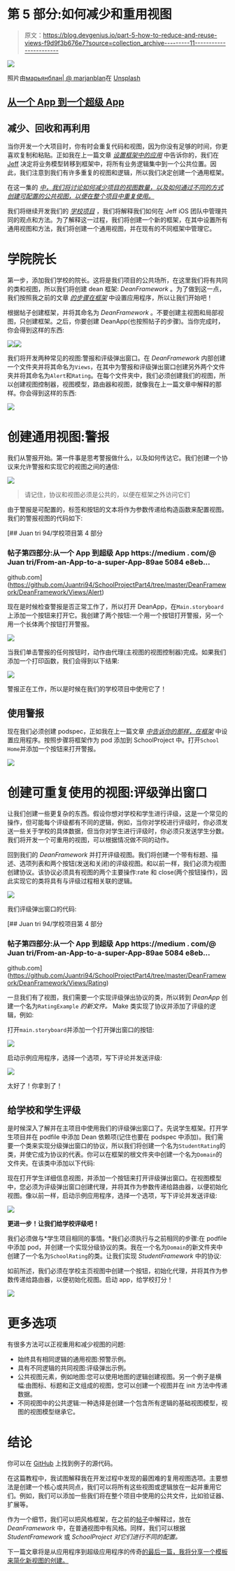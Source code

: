 # 第 5 部分:如何减少和重用视图

> 原文：<https://blog.devgenius.io/part-5-how-to-reduce-and-reuse-views-f9d9f3b676e7?source=collection_archive---------11----------------------->

![](img/12de54df51c238601ad6926f01d07b08.png)

照片由[марьянблан| @ marjanblan](https://unsplash.com/@marjan_blan?utm_source=unsplash&utm_medium=referral&utm_content=creditCopyText)在 [Unsplash](https://unsplash.com/?utm_source=unsplash&utm_medium=referral&utm_content=creditCopyText)

## [从一个 App 到一个超级 App](https://medium.com/@Juantri/from-an-app-to-a-super-app-89ae5084e8eb)

## 减少、回收和再利用

当你开发一个大项目时，你有时会重复代码和视图，因为你没有足够的时间，你更喜欢复制和粘贴。正如我在上一篇文章 [*设置框架中的应用*](https://medium.com/jeff-tech/part-2-setting-the-app-in-frameworks-353d07c86f45) 中告诉你的，我们在 [Jeff](https://wearejeff.com/) 决定将业务模型转移到框架中，将所有业务逻辑集中到一个公共位置。因此，我们注意到我们有许多重复的视图和逻辑，所以我们决定创建一个通用框架。

在这一集的 [*中，我们将讨论如何减少项目的视图数量，以及如何通过不同的方式创建可配置的公共视图，以便在整个项目中重复使用。*](https://medium.com/@Juantri/from-an-app-to-a-super-app-89ae5084e8eb)

我们将继续开发我们的 [*学校项目*](https://github.com/Juantri94/SchoolProjectPart3) ，我们将解释我们如何在 Jeff iOS 团队中管理共同的观点和方法。为了解释这一过程，我们将创建一个新的框架，在其中设置所有通用视图和方法，我们将创建一个通用视图，并在现有的不同框架中管理它。

# 学院院长

第一步，添加我们学校的院长。这将是我们项目的公共场所，在这里我们将有共同的类和视图，所以我们将创建 dean 框架: *DeanFramework* 。为了做到这一点，我们按照我之前的文章 [*的步骤在框架*](https://medium.com/jeff-tech/part-2-setting-the-app-in-frameworks-353d07c86f45) 中设置应用程序，所以让我们开始吧！

根据帖子创建框架，并将其命名为 *DeanFramework* 。不要创建主视图和局部视图，只创建框架。之后，你要创建 DeanApp(也按照帖子的步骤)。当你完成时，你会得到这样的东西:

![](img/ea8fe3bb0f0db49a2ef9381510d124f3.png)![](img/f75ba8e640e2427d45d0937ee6178309.png)

我们将开发两种常见的视图:警报和评级弹出窗口。在 *DeanFramework* 内部创建一个文件夹并将其命名为`Views`，在其中为警报和评级弹出窗口创建另外两个文件夹并将其命名为`Alert`和`Rating`。在每个文件夹中，我们必须创建我们的视图，所以创建视图控制器，视图模型，路由器和视图，就像我在上一篇文章中解释的那样。你会得到这样的东西:

![](img/46d1580260053ee4ceb454baea5b8a65.png)

# 创建通用视图:警报

我们从警报开始。第一件事是思考警报做什么，以及如何传达它。我们创建一个协议来允许警报和实现它的视图之间的通信:

![](img/785e6e771843cbd2ae5fc68f7e27214a.png)

> 请记住，协议和视图必须是公共的，以便在框架之外访问它们

由于警报是可配置的，标签和按钮的文本将作为参数传递给构造函数来配置视图。我们的警报视图的代码如下:

[](https://github.com/Juantri94/SchoolProjectPart4/tree/master/DeanFramework/DeanFramework/Views/Alert) [## Juan tri 94/学校项目第 4 部分

### 帖子第四部分:从一个 App 到超级 App https://medium . com/@ Juan tri/From-an-App-to-a-super-App-89ae 5084 e8eb…

github.com](https://github.com/Juantri94/SchoolProjectPart4/tree/master/DeanFramework/DeanFramework/Views/Alert) 

现在是时候检查警报是否正常工作了，所以打开 DeanApp，在`Main.storyboard`上添加一个按钮来打开它。我创建了两个按钮:一个用一个按钮打开警报，另一个用一个长体两个按钮打开警报。

![](img/d2310c72eb3551eb454c103450d05033.png)

当我们单击警报的任何按钮时，动作由代理(主视图的视图控制器)完成。如果我们添加一个打印函数，我们会得到以下结果:

![](img/902e7ca7530fdfb1236c7e8a0fbc9db7.png)

警报正在工作，所以是时候在我们的学校项目中使用它了！

## 使用警报

现在我们必须创建 podspec，正如我在上一篇文章 [*中告诉你的那样，在框架*](https://medium.com/jeff-tech/part-2-setting-the-app-in-frameworks-353d07c86f45) 中设置应用程序。按照步骤将框架作为 pod 添加到 SchoolProject 中。打开`School Home`并添加一个按钮来打开警报。

![](img/509400ab3b6b96348727abab937f3415.png)

# 创建可重复使用的视图:评级弹出窗口

让我们创建一些更复杂的东西。假设你想对学校和学生进行评级，这是一个常见的操作，但可能每个评级都有不同的逻辑，例如，当你对学校进行评级时，你必须发送一些关于学校的具体数据，但当你对学生进行评级时，你必须只发送学生分数。我们将开发一个可重用的视图，可以根据情况做不同的动作。

回到我们的 *DeanFramework* 并打开评级视图。我们将创建一个带有标题、描述、选项列表和两个按钮(发送和关闭)的评级视图。和以前一样，我们必须为视图创建协议。该协议必须具有视图的两个主要操作:rate 和 close(两个按钮操作)，因此实现它的类将具有与评级过程相关联的逻辑。

![](img/f9ba29ae6763f6e8277f70d36edffb7c.png)

我们评级弹出窗口的代码:

[](https://github.com/Juantri94/SchoolProjectPart4/tree/master/DeanFramework/DeanFramework/Views/Rating) [## Juan tri 94/学校项目第 4 部分

### 帖子第四部分:从一个 App 到超级 App https://medium . com/@ Juan tri/From-an-App-to-a-super-App-89ae 5084 e8eb…

github.com](https://github.com/Juantri94/SchoolProjectPart4/tree/master/DeanFramework/DeanFramework/Views/Rating) 

一旦我们有了视图，我们需要一个实现评级弹出协议的类，所以转到 *DeanApp* 创建一个名为`RatingExample` *的新文件。* Make 类实现了协议并添加了评级的逻辑，例如:

打开`main.storyboard`并添加一个打开弹出窗口的按钮:

![](img/1e140d88fb4a2ebbb2fb5202a028b1bc.png)

启动示例应用程序，选择一个选项，写下评论并发送评级:

![](img/3ebb38c084c20dde3254ac4ee4a4c7cb.png)

太好了！你拿到了！

## 给学校和学生评级

是时候深入了解并在主项目中使用我们的评级弹出窗口了。先说学生框架。打开学生项目并在 podfile 中添加 Dean 依赖项(记住也要在 podspec 中添加)。我们需要一个类来实现分级弹出窗口的协议，所以我们将创建一个名为`StudentRating`的类，并使它成为协议的代表。你可以在框架的根文件夹中创建一个名为`Domain`的文件夹。在该类中添加以下代码:

现在打开学生详细信息视图，并添加一个按钮来打开评级弹出窗口。在视图模型中，您必须为评级弹出窗口创建代理，并将其作为参数传递给路由器，以便初始化视图。像以前一样，启动示例应用程序，选择一个选项，写下评论并发送评级:

![](img/f21ae92a1d339cebf7ca1d37dba394eb.png)

**更进一步！让我们给学校评级吧！**

我们必须做与*学生项目相同的事情。*我们必须执行与之前相同的步骤:在 podfile 中添加 pod，并创建一个实现分级协议的类。我在一个名为`Domain`的新文件夹中创建了一个名为`SchoolRating`的类。让我们实现 *StudentFramework* 中的协议:

如前所述，我们必须在学校主页视图中创建一个按钮，初始化代理，并将其作为参数传递给路由器，以便初始化视图。启动 app，给学校打分！

![](img/05a040d49b6b2707e0523b5b20ec7efe.png)

# 更多选项

有很多方法可以正视重用和减少视图的问题:

*   始终具有相同逻辑的通用视图:预警示例。
*   具有不同逻辑的共同视图:评级弹出示例。
*   公共视图元素，例如地图:您可以使用地图的逻辑创建视图。另一个例子是横幅:由图标、标题和正文组成的视图，您可以创建一个视图并在 init 方法中传递数据。
*   不同视图中的公共逻辑:一种选择是创建一个包含所有逻辑的基础视图模型，视图的视图模型继承它。

# 结论

你可以在 [](https://github.com/Juantri94/SchoolProjectPart3) [GitHub](https://github.com/Juantri94/SchoolProjectPart4) 上找到例子的源代码。

在这篇教程中，我试图解释我在开发过程中发现的最困难的复用视图选项。主要想法是创建一个核心或共同点，我们可以将所有这些视图或逻辑放在一起并重用它们。例如，我们可以添加一些我们将在整个项目中使用的公共文件，比如验证器、扩展等。

作为一个细节，我们可以把风格框架，在之前的[帖子](https://medium.com/@Juantri/part-4-how-to-manage-dependencies-in-an-app-with-frameworks-a59119e7d34f)中解释过，放在 *DeanFramework* 中，在普通视图中有风格。同样，我们可以根据 *StudentFramework* 或 *SchoolProject 对它们进行不同的配置。*

下一篇文章将是从应用程序到超级应用程序的传奇[的最后一篇，我将分享一个模板来简化新视图的创建。](https://medium.com/@Juantri/from-an-app-to-a-super-app-89ae5084e8eb)